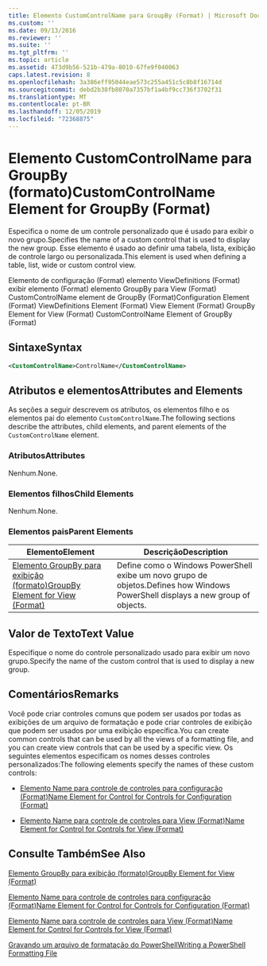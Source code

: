 ```yaml
---
title: Elemento CustomControlName para GroupBy (Format) | Microsoft Docs
ms.custom: ''
ms.date: 09/13/2016
ms.reviewer: ''
ms.suite: ''
ms.tgt_pltfrm: ''
ms.topic: article
ms.assetid: 473d9b56-521b-479a-8010-67fe9f040063
caps.latest.revision: 8
ms.openlocfilehash: 3a386eff95044eae573c255a451c5c8b8f16714d
ms.sourcegitcommit: debd2b38fb8070a7357bf1a4bf9cc736f3702f31
ms.translationtype: MT
ms.contentlocale: pt-BR
ms.lasthandoff: 12/05/2019
ms.locfileid: "72368875"
---
```

# <a name="customcontrolname-element-for-groupby-format"></a><span data-ttu-id="bf9b3-102">Elemento CustomControlName para GroupBy (formato)</span><span class="sxs-lookup"><span data-stu-id="bf9b3-102">CustomControlName Element for GroupBy (Format)</span></span>

<span data-ttu-id="bf9b3-103">Especifica o nome de um controle personalizado que é usado para exibir o novo grupo.</span><span class="sxs-lookup"><span data-stu-id="bf9b3-103">Specifies the name of a custom control that is used to display the new group.</span></span> <span data-ttu-id="bf9b3-104">Esse elemento é usado ao definir uma tabela, lista, exibição de controle largo ou personalizada.</span><span class="sxs-lookup"><span data-stu-id="bf9b3-104">This element is used when defining a table, list, wide or custom control view.</span></span>

<span data-ttu-id="bf9b3-105">Elemento de configuração (Format) elemento ViewDefinitions (Format) exibir elemento (Format) elemento GroupBy para View (Format) CustomControlName element de GroupBy (Format)</span><span class="sxs-lookup"><span data-stu-id="bf9b3-105">Configuration Element (Format) ViewDefinitions Element (Format) View Element (Format) GroupBy Element for View (Format) CustomControlName Element of GroupBy (Format)</span></span>

## <a name="syntax"></a><span data-ttu-id="bf9b3-106">Sintaxe</span><span class="sxs-lookup"><span data-stu-id="bf9b3-106">Syntax</span></span>

```xml
<CustomControlName>ControlName</CustomControlName>
```

## <a name="attributes-and-elements"></a><span data-ttu-id="bf9b3-107">Atributos e elementos</span><span class="sxs-lookup"><span data-stu-id="bf9b3-107">Attributes and Elements</span></span>

<span data-ttu-id="bf9b3-108">As seções a seguir descrevem os atributos, os elementos filho e os elementos pai do elemento `CustomControlName`.</span><span class="sxs-lookup"><span data-stu-id="bf9b3-108">The following sections describe the attributes, child elements, and parent elements of the `CustomControlName` element.</span></span>

### <a name="attributes"></a><span data-ttu-id="bf9b3-109">Atributos</span><span class="sxs-lookup"><span data-stu-id="bf9b3-109">Attributes</span></span>

<span data-ttu-id="bf9b3-110">Nenhum.</span><span class="sxs-lookup"><span data-stu-id="bf9b3-110">None.</span></span>

### <a name="child-elements"></a><span data-ttu-id="bf9b3-111">Elementos filhos</span><span class="sxs-lookup"><span data-stu-id="bf9b3-111">Child Elements</span></span>

<span data-ttu-id="bf9b3-112">Nenhum.</span><span class="sxs-lookup"><span data-stu-id="bf9b3-112">None.</span></span>

### <a name="parent-elements"></a><span data-ttu-id="bf9b3-113">Elementos pais</span><span class="sxs-lookup"><span data-stu-id="bf9b3-113">Parent Elements</span></span>

|<span data-ttu-id="bf9b3-114">Elemento</span><span class="sxs-lookup"><span data-stu-id="bf9b3-114">Element</span></span>|<span data-ttu-id="bf9b3-115">Descrição</span><span class="sxs-lookup"><span data-stu-id="bf9b3-115">Description</span></span>|
|-------------|-----------------|
|[<span data-ttu-id="bf9b3-116">Elemento GroupBy para exibição (formato)</span><span class="sxs-lookup"><span data-stu-id="bf9b3-116">GroupBy Element for View (Format)</span></span>](./groupby-element-for-view-format.md)|<span data-ttu-id="bf9b3-117">Define como o Windows PowerShell exibe um novo grupo de objetos.</span><span class="sxs-lookup"><span data-stu-id="bf9b3-117">Defines how Windows PowerShell displays a new group of objects.</span></span>|

## <a name="text-value"></a><span data-ttu-id="bf9b3-118">Valor de Texto</span><span class="sxs-lookup"><span data-stu-id="bf9b3-118">Text Value</span></span>

<span data-ttu-id="bf9b3-119">Especifique o nome do controle personalizado usado para exibir um novo grupo.</span><span class="sxs-lookup"><span data-stu-id="bf9b3-119">Specify the name of the custom control that is used to display a new group.</span></span>

## <a name="remarks"></a><span data-ttu-id="bf9b3-120">Comentários</span><span class="sxs-lookup"><span data-stu-id="bf9b3-120">Remarks</span></span>

<span data-ttu-id="bf9b3-121">Você pode criar controles comuns que podem ser usados por todas as exibições de um arquivo de formatação e pode criar controles de exibição que podem ser usados por uma exibição específica.</span><span class="sxs-lookup"><span data-stu-id="bf9b3-121">You can create common controls that can be used by all the views of a formatting file, and you can create view controls that can be used by a specific view.</span></span> <span data-ttu-id="bf9b3-122">Os seguintes elementos especificam os nomes desses controles personalizados:</span><span class="sxs-lookup"><span data-stu-id="bf9b3-122">The following elements specify the names of these custom controls:</span></span>

- [<span data-ttu-id="bf9b3-123">Elemento Name para controle de controles para configuração (Format)</span><span class="sxs-lookup"><span data-stu-id="bf9b3-123">Name Element for Control for Controls for Configuration (Format)</span></span>](./name-element-for-control-for-controls-for-configuration-format.md)

- [<span data-ttu-id="bf9b3-124">Elemento Name para controle de controles para View (Format)</span><span class="sxs-lookup"><span data-stu-id="bf9b3-124">Name Element for Control for Controls for View (Format)</span></span>](./name-element-for-control-for-controls-for-view-format.md)

## <a name="see-also"></a><span data-ttu-id="bf9b3-125">Consulte Também</span><span class="sxs-lookup"><span data-stu-id="bf9b3-125">See Also</span></span>

[<span data-ttu-id="bf9b3-126">Elemento GroupBy para exibição (formato)</span><span class="sxs-lookup"><span data-stu-id="bf9b3-126">GroupBy Element for View (Format)</span></span>](./groupby-element-for-view-format.md)

[<span data-ttu-id="bf9b3-127">Elemento Name para controle de controles para configuração (Format)</span><span class="sxs-lookup"><span data-stu-id="bf9b3-127">Name Element for Control for Controls for Configuration (Format)</span></span>](./name-element-for-control-for-controls-for-configuration-format.md)

[<span data-ttu-id="bf9b3-128">Elemento Name para controle de controles para View (Format)</span><span class="sxs-lookup"><span data-stu-id="bf9b3-128">Name Element for Control for Controls for View (Format)</span></span>](./name-element-for-control-for-controls-for-view-format.md)

[<span data-ttu-id="bf9b3-129">Gravando um arquivo de formatação do PowerShell</span><span class="sxs-lookup"><span data-stu-id="bf9b3-129">Writing a PowerShell Formatting File</span></span>](./writing-a-powershell-formatting-file.md)
